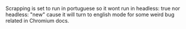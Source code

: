 Scrapping is set to run in portuguese so it wont run in headless: true nor headless: "new" cause it will turn to english mode for some weird bug related in Chromium docs.
